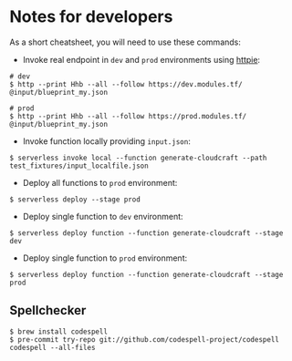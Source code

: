 # Notes for developers

As a short cheatsheet, you will need to use these commands:

* Invoke real endpoint in `dev` and `prod` environments using [httpie](https://github.com/jakubroztocil/httpie/):

```
# dev
$ http --print Hhb --all --follow https://dev.modules.tf/ @input/blueprint_my.json

# prod
$ http --print Hhb --all --follow https://prod.modules.tf/ @input/blueprint_my.json
```

* Invoke function locally providing `input.json`:

```
$ serverless invoke local --function generate-cloudcraft --path test_fixtures/input_localfile.json
```

* Deploy all functions to `prod` environment:

```
$ serverless deploy --stage prod
```

* Deploy single function to `dev` environment:

```
$ serverless deploy function --function generate-cloudcraft --stage dev
```

* Deploy single function to `prod` environment:

```
$ serverless deploy function --function generate-cloudcraft --stage prod
```

## Spellchecker

```
$ brew install codespell
$ pre-commit try-repo git://github.com/codespell-project/codespell codespell --all-files
```
